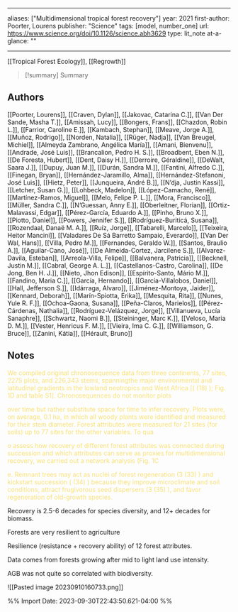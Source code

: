   
---
aliases: ["Multidimensional tropical forest recovery"] 
year: 2021 
first-author: Poorter, Lourens
publisher: "Science" 
tags: [model, number_one]
url: https://www.science.org/doi/10.1126/science.abh3629 
type: lit_note
at-a-glance: ""

--- 
[[Tropical Forest Ecology]], [[Regrowth]]

>[!summary] Summary
> 
## Authors
 [[Poorter, Lourens]], [[Craven, Dylan]], [[Jakovac, Catarina C.]], [[Van Der Sande, Masha T.]], [[Amissah, Lucy]], [[Bongers, Frans]], [[Chazdon, Robin L.]], [[Farrior, Caroline E.]], [[Kambach, Stephan]], [[Meave, Jorge A.]], [[Muñoz, Rodrigo]], [[Norden, Natalia]], [[Rüger, Nadja]], [[Van Breugel, Michiel]], [[Almeyda Zambrano, Angélica María]], [[Amani, Bienvenu]], [[Andrade, José Luis]], [[Brancalion, Pedro H. S.]], [[Broadbent, Eben N.]], [[De Foresta, Hubert]], [[Dent, Daisy H.]], [[Derroire, Géraldine]], [[DeWalt, Saara J.]], [[Dupuy, Juan M.]], [[Durán, Sandra M.]], [[Fantini, Alfredo C.]], [[Finegan, Bryan]], [[Hernández-Jaramillo, Alma]], [[Hernández-Stefanoni, José Luis]], [[Hietz, Peter]], [[Junqueira, André B.]], [[N’dja, Justin Kassi]], [[Letcher, Susan G.]], [[Lohbeck, Madelon]], [[López-Camacho, René]], [[Martínez-Ramos, Miguel]], [[Melo, Felipe P. L.]], [[Mora, Francisco]], [[Müller, Sandra C.]], [[N’Guessan, Anny E.]], [[Oberleitner, Florian]], [[Ortiz-Malavassi, Edgar]], [[Pérez-García, Eduardo A.]], [[Pinho, Bruno X.]], [[Piotto, Daniel]], [[Powers, Jennifer S.]], [[Rodríguez-Buriticá, Susana]], [[Rozendaal, Danaë M. A.]], [[Ruíz, Jorge]], [[Tabarelli, Marcelo]], [[Teixeira, Heitor Mancini]], [[Valadares De Sá Barretto Sampaio, Everardo]], [[Van Der Wal, Hans]], [[Villa, Pedro M.]], [[Fernandes, Geraldo W.]], [[Santos, Braulio A.]], [[Aguilar-Cano, José]], [[De Almeida-Cortez, Jarcilene S.]], [[Alvarez-Davila, Esteban]], [[Arreola-Villa, Felipe]], [[Balvanera, Patricia]], [[Becknell, Justin M.]], [[Cabral, George A. L.]], [[Castellanos-Castro, Carolina]], [[De Jong, Ben H. J.]], [[Nieto, Jhon Edison]], [[Espírito-Santo, Mário M.]], [[Fandino, Maria C.]], [[García, Hernando]], [[García-Villalobos, Daniel]], [[Hall, Jefferson S.]], [[Idárraga, Alvaro]], [[Jiménez-Montoya, Jaider]], [[Kennard, Deborah]], [[Marín-Spiotta, Erika]], [[Mesquita, Rita]], [[Nunes, Yule R. F.]], [[Ochoa-Gaona, Susana]], [[Peña-Claros, Marielos]], [[Pérez-Cárdenas, Nathalia]], [[Rodríguez-Velázquez, Jorge]], [[Villanueva, Lucía Sanaphre]], [[Schwartz, Naomi B.]], [[Steininger, Marc K.]], [[Veloso, Maria D. M.]], [[Vester, Henricus F. M.]], [[Vieira, Ima C. G.]], [[Williamson, G. Bruce]], [[Zanini, Kátia]], [[Hérault, Bruno]]



## Notes
<p>  <span style="color: #F9E076">We compiled original chronosequence data from three continents, 77 sites, 2275 plots, and 226,343 stems, spanningthe major environmental and latitudinal gradients in the lowland neotropics and West Africa [( (18) ); Fig. 1D and table S1]. Chronosequences do not monitor plots</span>  </p> <p>  <span style="color: #F9E076">over time but rather substitute space for time to infer recovery. Plots were, on average, 0.1 ha, in which all woody plants were identified and measured for their stem diameter. Forest attributes were measured for 21 sites (for soils) up to 77 sites for the other variables. To qua</span>  </p> <p>  <span style="color: #F9E076">o assess how recovery of different forest attributes was connected during succession and which attributes can serve as proxies for multidimensional recovery, we carried out a network analysis (Fig. 1C</span>  </p> <p>  <span style="color: #F9E076">e. Remnant trees may act as nuclei of forest regeneration (3 (33) ) and kickstart succession ( (34) ) because they improve microclimate and soil conditions, attract frugivorous seed dispersers (3 (35) ), and favor regeneration of old-growth species.</span>  </p> Recovery is 2.5-6 decades for species diversity, and 12+ decades for biomass. 

Forests are very resilient to agriculture 

Resilience (resistance + recovery ability) of 12 forest attributes. 

Data comes from forests growing after mid to light land use intensity. 

AGB was not quite so correlated with biodiversity.
 
![[Pasted image 20230910160733.png]]


%% Import Date: 2023-09-30T22:43:50.621-04:00 %%
